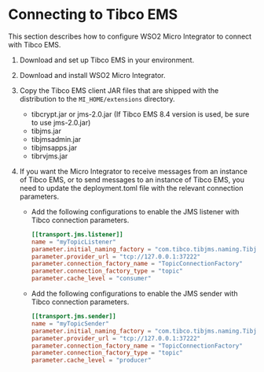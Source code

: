 # Connecting to Tibco EMS

This section describes how to configure WSO2 Micro Integrator to connect with Tibco EMS.

1. Download and set up Tibco EMS in your environment.
2. Download and install WSO2 Micro Integrator.
3. Copy the Tibco EMS client JAR files that are shipped with the distribution to the `MI_HOME/extensions` directory.

    -   tibcrypt.jar or jms-2.0.jar (If Tibco EMS 8.4 version is used,
        be sure to use jms-2.0.jar)
    -   tibjms.jar
    -   tibjmsadmin.jar
    -   tibjmsapps.jar
    -   tibrvjms.jar
    
3. If you want the Micro Integrator to receive messages from an instance of Tibco EMS, or to send messages to an instance of Tibco EMS, you need to update the deployment.toml file with the relevant connection parameters.

    - Add the following configurations to enable the JMS listener with Tibco connection parameters.
        ```toml
        [[transport.jms.listener]]
        name = "myTopicListener"
        parameter.initial_naming_factory = "com.tibco.tibjms.naming.TibjmsInitialContextFactory"
        parameter.provider_url = "tcp://127.0.0.1:37222"
        parameter.connection_factory_name = "TopicConnectionFactory"
        parameter.connection_factory_type = "topic"
        parameter.cache_level = "consumer"
        ```

    - Add the following configurations to enable the JMS sender with Tibco connection parameters.
        ```toml
        [[transport.jms.sender]]
        name = "myTopicSender"
        parameter.initial_naming_factory = "com.tibco.tibjms.naming.TibjmsInitialContextFactory"
        parameter.provider_url = "tcp://127.0.0.1:37222"
        parameter.connection_factory_name = "TopicConnectionFactory"
        parameter.connection_factory_type = "topic"
        parameter.cache_level = "producer"
        ```
